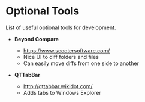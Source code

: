 # Optional Tools
List of useful optional tools for development.

- **Beyond Compare**
  - https://www.scootersoftware.com/
  - Nice UI to diff folders and files
  - Can easily move diffs from one side to another

- **QTTabBar**
  - http://qttabbar.wikidot.com/
  - Adds tabs to Windows Explorer
